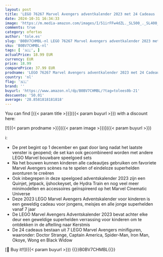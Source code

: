 ```yaml
---
layout: post
title: 'LEGO 76267 Marvel Avengers adventkalender 2023 met 24 Cadeaus  inclusief Captain America  Spider-Man  Iron Man en Andere Superhelden Minifiguren  Kerstcadeau voor Kinderen  Jongens en Meisjes'
date: 2024-10-31 16:34:33
image: 'https://m.media-amazon.com/images/I/51irFFw4dZL._SL500_._SL400_.jpg'
comments: true
category: ofertas
author: 'tole.es'
slug: 'B0BV7CHMBL-nl LEGO 76267 Marvel Avengers adventkalender 2023 met 24...'
sku: 'B0BV7CHMBL-nl'
tags: [ '🇳🇱', ]
actualPrice: 18.99 EUR
currency: EUR
price: 18.99
comparePrice: 37.99 EUR
prodname: 'LEGO 76267 Marvel Avengers adventkalender 2023 met 24 Cadeaus  inclusief Captain America  Spider-Man  Iron Man en Andere Superhelden Minifiguren  Kerstcadeau voor Kinderen  Jongens en Meisjes'
country: 'nl'
flag: '🇳🇱'
brand: ''
buyurl: 'https://www.amazon.nl/dp/B0BV7CHMBL/?tag=tolees0b-21'
descuento: '50.01'
average: '28.8581818181818'
---
```


You can find [{{< param title >}}]({{< param buyurl >}}) with a discount here:

[![{{< param prodname >}}]({{< param image >}})]({{< param buyurl >}})

ℹ️:

- De pret begint op 1 december en gaat door lang nadat het laatste venster is geopend; de set kan ook gecombineerd worden met andere LEGO Marvel bouwbare speelgoed sets
- Na het bouwen kunnen kinderen alle cadeautjes gebruiken om favoriete Marvel Avengers scènes na te spelen of eindeloze superhelden avonturen te creëren
- Ook inbegrepen in deze speelgoed adventskalender 2023 zijn een Quinjet, jetpack, ijshockeyset, de Hydra Train en nog veel meer minimodellen en accessoires geïnspireerd op het Marvel Cinematic Universe
- Deze 2023 LEGO Marvel Avengers Adventskalender voor kinderen is een geweldig cadeau voor jongens, meisjes en alle jonge superhelden vanaf 7 jaar
- De LEGO Marvel Avengers Adventskalender 2023 bevat achter elke deur een geweldige superhelden verrassing voor kinderen om te ontdekken in de aftelling naar Kerstmis
- De 24 cadeaus bestaan uit 7 LEGO Marvel Avengers minifiguren, waaronder: Doctor Strange, Captain America, Spider-Man, Iron Man, Okoye, Wong en Black Widow

[🛒 Buy it!!]({{< param buyurl >}})
{{<world>}}B0BV7CHMBL{{</world>}}
